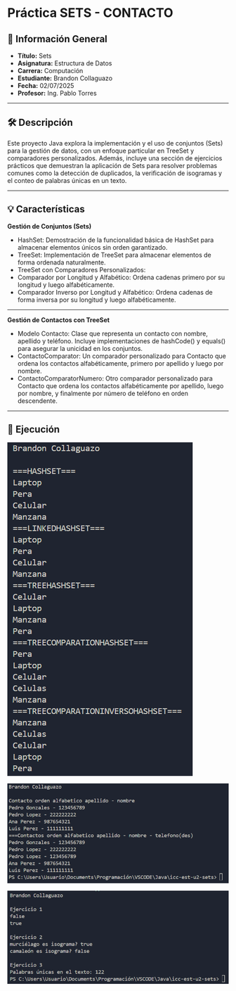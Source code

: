 # Práctica SETS - CONTACTO

## 📌 Información General

- **Título:** Sets
- **Asignatura:** Estructura de Datos
- **Carrera:** Computación
- **Estudiante:** Brandon Collaguazo
- **Fecha:** 02/07/2025
- **Profesor:** Ing. Pablo Torres

---

## 🛠️ Descripción

Este proyecto Java explora la implementación y el uso de conjuntos (Sets) para la gestión de datos, con un enfoque particular en TreeSet y comparadores personalizados. Además, incluye una sección de ejercicios prácticos que demuestran la aplicación de Sets para resolver problemas comunes como la detección de duplicados, la verificación de isogramas y el conteo de palabras únicas en un texto.

---

## 💡 Características

**Gestión de Conjuntos (Sets)**
- HashSet: Demostración de la funcionalidad básica de HashSet para almacenar elementos únicos sin orden garantizado.
- TreeSet: Implementación de TreeSet para almacenar elementos de forma ordenada naturalmente.
- TreeSet con Comparadores Personalizados:
- Comparador por Longitud y Alfabético: Ordena cadenas primero por su longitud y luego alfabéticamente.
- Comparador Inverso por Longitud y Alfabético: Ordena cadenas de forma inversa por su longitud y luego alfabéticamente.

---

**Gestión de Contactos con TreeSet**
- Modelo Contacto: Clase que representa un contacto con nombre, apellido y teléfono. Incluye implementaciones de hashCode() y equals() para asegurar la unicidad en los conjuntos.
- ContactoComparator: Un comparador personalizado para Contacto que ordena los contactos alfabéticamente, primero por apellido y luego por nombre.
- ContactoComparatorNumero: Otro comparador personalizado para Contacto que ordena los contactos alfabéticamente por apellido, luego por nombre, y finalmente por número de teléfono en orden descendente.

---

## 🚀 Ejecución

![Resultado de Ejecución](resultadoSets.PNG)

![Resultado de Ejecución](contactoResultado.PNG)

![Resultado de Ejecución](resultados.PNG)
